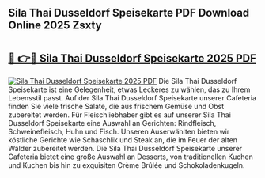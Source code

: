 ## Sila Thai Dusseldorf Speisekarte PDF Download Online 2025 Zsxty

# <h2><a href="http://gc9appr.nevu.top/?p=Sila+Thai+Dusseldorf+Speisekarte">🔗 👉🔴 Sila Thai Dusseldorf Speisekarte 2025 PDF</a></h2>

[![Sila Thai Dusseldorf Speisekarte 2025 PDF](https://i.imgur.com/dBaPXMq.png)](http://gc9appr.nevu.top/?p=Sila+Thai+Dusseldorf+Speisekarte)
Die Sila Thai Dusseldorf Speisekarte ist eine Gelegenheit, etwas Leckeres zu wählen, das zu Ihrem Lebensstil passt. Auf der Sila Thai Dusseldorf Speisekarte unserer Cafeteria finden Sie viele frische Salate, die aus frischem Gemüse und Obst zubereitet werden. Für Fleischliebhaber gibt es auf unserer Sila Thai Dusseldorf Speisekarte eine Auswahl an Gerichten: Rindfleisch, Schweinefleisch, Huhn und Fisch. Unseren Auserwählten bieten wir köstliche Gerichte wie Schaschlik und Steak an, die im Feuer der alten Wälder zubereitet werden. Die Sila Thai Dusseldorf Speisekarte unserer Cafeteria bietet eine große Auswahl an Desserts, von traditionellen Kuchen und Kuchen bis hin zu exquisiten Crème Brûlée und Schokoladenkugeln.

